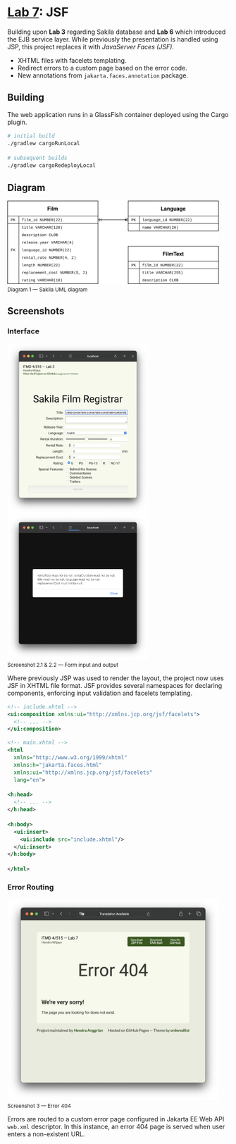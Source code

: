 # [Lab 7](https://github.com/hanggrian/IIT-ITM515/blob/assets/assignments/hw7.pdf): JSF

Building upon **Lab 3** regarding Sakila database and **Lab 6** which introduced
the EJB service layer. While previously the presentation is handled using JSP,
this project replaces it with *JavaServer Faces (JSF).*

- XHTML files with facelets templating.
- Redirect errors to a custom page based on the error code.
- New annotations from `jakarta.faces.annotation` package.

## Building

The web application runs in a GlassFish container deployed using the Cargo
plugin.

```sh
# initial build
./gradlew cargoRunLocal

# subsequent builds
./gradlew cargoRedeployLocal
```

## Diagram

<img width="480" src="https://github.com/hanggrian/IIT-ITM515/raw/assets/assignments/hw6/diagram1.svg"><br><small>Diagram 1 &mdash; Sakila UML diagram</small>

## Screenshots

### Interface

<img width="320" src="https://github.com/hanggrian/IIT-ITM515/raw/assets/assignments/hw3/screenshot2_1.png">
<img width="320" src="https://github.com/hanggrian/IIT-ITM515/raw/assets/assignments/hw3/screenshot3_1.png"><br><small>Screenshot 2.1 & 2.2 &mdash; Form input and output</small>

Where previously JSP was used to render the layout, the project now uses JSF
in XHTML file format. JSF provides several namespaces for declaring components,
enforcing input validation and facelets templating.

```xml
<!-- include.xhtml -->
<ui:composition xmlns:ui="http://xmlns.jcp.org/jsf/facelets">
  <!-- ... -->
</ui:composition>
```

```xml
<!-- main.xhtml -->
<html
  xmlns="http://www.w3.org/1999/xhtml"
  xmlns:h="jakarta.faces.html"
  xmlns:ui="http://xmlns.jcp.org/jsf/facelets"
  lang="en">

<h:head>
  <!-- ... -->
</h:head>

<h:body>
  <ui:insert>
    <ui:include src="include.xhtml"/>
  </ui:insert>
</h:body>

</html>
```

### Error Routing

<img width="480" src="https://github.com/hanggrian/IIT-ITM515/raw/assets/assignments/hw7/screenshot1.png"><br><small>Screenshot 3 &mdash; Error 404</small>

Errors are routed to a custom error page configured in Jakarta EE Web API
`web.xml` descriptor. In this instance, an error 404 page is served when user
enters a non-existent URL.
